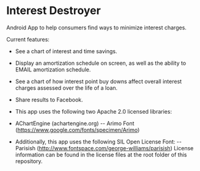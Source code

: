 # Interest Destroyer

Android App to help consumers find ways to minimize interest charges.

Current features:
- See a chart of interest and time savings.
- Display an amortization schedule on screen, as well as the ability to EMAIL amortization schedule.
- See a chart of how interest point buy downs affect overall interest charges assessed over the life of a loan.
- Share results to Facebook.

- This app uses the following two Apache 2.0 licensed libraries:
- AChartEngine (achartengine.org)
-- Arimo Font (https://www.google.com/fonts/specimen/Arimo)

- Additionally, this app uses the following SIL Open License Font: 
-- Parisish (http://www.fontspace.com/george-williams/parisish)
License information can be found in the license files at the root folder of this repository.
